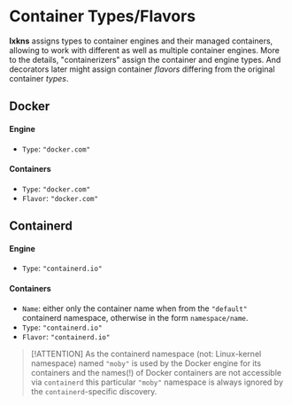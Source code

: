 # Container Types/Flavors

**lxkns** assigns types to container engines and their managed containers,
allowing to work with different as well as multiple container engines. More to
the details, "containerizers" assign the container and engine types. And
decorators later might assign container *flavors* differing from the original
container *types*.

## Docker

#### Engine

- `Type`: `"docker.com"`

#### Containers

- `Type`: `"docker.com"`
- `Flavor`: `"docker.com"`

## Containerd

#### Engine

- `Type`: `"containerd.io"`

#### Containers

- `Name`: either only the container name when from the `"default"` containerd
  namespace, otherwise in the form `namespace/name`.
- `Type`: `"containerd.io"`
- `Flavor`: `"containerd.io"`

> [!ATTENTION] As the containerd namespace (not: Linux-kernel namespace) named
> `"moby"` is used by the Docker engine for its containers and the names(!) of
> Docker containers are not accessible via `containerd` this particular `"moby"`
> namespace is always ignored by the `containerd`-specific discovery.
